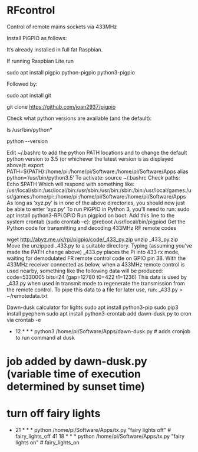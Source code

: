 # RFcontrol
Control of remote mains sockets via 433MHz

Install PiGPIO as follows:

It’s already installed in full fat Raspbian.

If running Raspbian Lite run 

  sudo apt install pigpio python-pigpio python3-pigpio

Followed by:

  sudo apt install git
  
  git clone https://github.com/joan2937/pigpio

Check what python versions are available (and the default):

  ls /usr/bin/python*

  python --version
 
Edit ~/.bashrc to add the python PATH locations and to change the default python version to 3.5 (or whichever the latest version is as displayed above)t:
export PATH=${PATH}:/home/pi:/home/pi/Software:/home/pi/Software/Apps
alias python=’/usr/bin/python3.5’
To activate:
source ~/.bashrc
Check paths:
Echo $PATH
Which will respond with something like:
/usr/local/sbin:/usr/local/bin:/usr/sbin:/usr/bin:/sbin:/bin:/usr/local/games:/usr/games:/home/pi::/home/pi:/home/pi/Software:/home/pi/Software/Apps
As long as ‘xyz.py’ is in one of the above directories, you should now just be able to enter ‘xyz.py’
To run PiGPIO in Python 3, you’ll need to run:
sudo apt install python3-RPi.GPIO
Run pigpiod on boot:
Add this line to the system crontab (sudo crontab –e): 
@reboot /usr/local/bin/pigpiod
Get the Python code for transmitting and decoding 433MHz RF remote codes

wget http://abyz.me.uk/rpi/pigpio/code/_433_py.zip
unzip _433_py.zip
Move the unzipped _433.py to a suitable directory.
Typing (assuming you’ve made the PATH change above)
_433.py 
places the Pi into 433 rx mode, waiting for demodulated FR remote control code on GPIO pin 38.
With the 433MHz receiver connected as below, when a 433MHz remote control is used nearby, something like the following data will be produced:
code=5330005 bits=24 (gap=12780 t0=422 t1=1236)
This data is used by _433.py when used in transmit mode to regenerate the transmission from the remote control.
To pipe this data to a file for later use, run:
_433.py > ~/remotedata.txt 

Dawn-dusk calculator for lights
sudo apt install python3-pip
sudo pip3 install pyephem
sudo apt install python3-crontab
add dawn-dusk.py to cron via 
crontab -e
* 12 * * * python3 /home/pi/Software/Apps/dawn-dusk.py # adds cronjob to run command at dusk
# job added by dawn-dusk.py (variable time of execution determined by sunset time)
# turn off fairy lights
* 21 * * * python /home/pi/Software/Apps/tx.py "fairy lights off" # fairy_lights_off
41 18 * * * python /home/pi/Software/Apps/tx.py "fairy lights on" # fairy_lights_on
